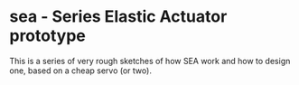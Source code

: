 # sea - Series Elastic Actuator prototype

This is a series of very rough sketches of how SEA work and how to design one,
based on a cheap servo (or two).